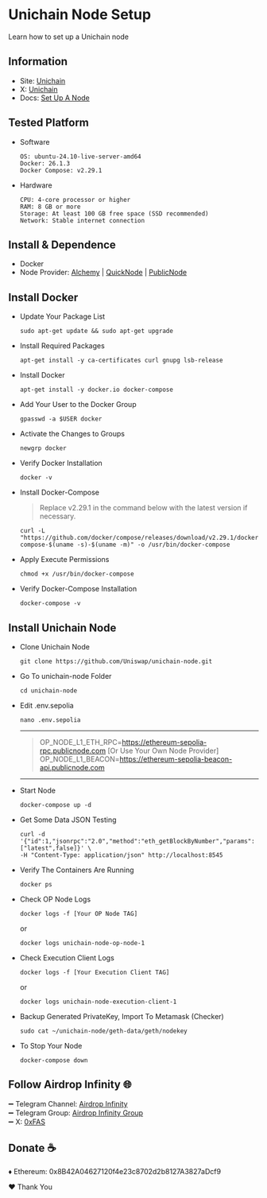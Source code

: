 Unichain Node Setup
===
Learn how to set up a Unichain node

## Information
- Site:  [Unichain](https://www.unichain.org/)
- X:  [Unichain](https://x.com/unichain)
- Docs: [Set Up A Node](https://docs.unichain.org/docs/getting-started/set-up-a-node)

## Tested Platform
- Software

  ```
  OS: ubuntu-24.10-live-server-amd64
  Docker: 26.1.3
  Docker Compose: v2.29.1
  ```

- Hardware

  ```
  CPU: 4-core processor or higher
  RAM: 8 GB or more
  Storage: At least 100 GB free space (SSD recommended)
  Network: Stable internet connection
  ```

## Install & Dependence
- Docker
- Node Provider: [Alchemy](https://www.alchemy.com/unichain) | [QuickNode](https://www.quicknode.com/chains/unichain) | [PublicNode](https://ethereum-sepolia-rpc.publicnode.com)

## Install Docker
- Update Your Package List

  ```
  sudo apt-get update && sudo apt-get upgrade
  ```

- Install Required Packages

  ```
  apt-get install -y ca-certificates curl gnupg lsb-release
  ```

- Install Docker

  ```
  apt-get install -y docker.io docker-compose
  ```

- Add Your User to the Docker Group

  ```
  gpasswd -a $USER docker
  ```

- Activate the Changes to Groups

  ```
  newgrp docker
  ```

- Verify Docker Installation

  ```
  docker -v
  ```

- Install Docker-Compose
  > Replace v2.29.1 in the command below with the latest version if necessary.

  ```
  curl -L "https://github.com/docker/compose/releases/download/v2.29.1/docker-compose-$(uname -s)-$(uname -m)" -o /usr/bin/docker-compose
  ```

- Apply Execute Permissions

  ```
  chmod +x /usr/bin/docker-compose
  ```

- Verify Docker-Compose Installation

  ```
  docker-compose -v
  ```

## Install Unichain Node
- Clone Unichain Node

  ```
  git clone https://github.com/Uniswap/unichain-node.git
  ```

- Go To unichain-node Folder

  ```
  cd unichain-node
  ```

- Edit .env.sepolia

  ```
  nano .env.sepolia
  ```

  ***
  > OP_NODE_L1_ETH_RPC=https://ethereum-sepolia-rpc.publicnode.com [Or Use Your Own Node Provider]
  > OP_NODE_L1_BEACON=https://ethereum-sepolia-beacon-api.publicnode.com
  ***
- Start Node

  ```
  docker-compose up -d
  ```

- Get Some Data JSON Testing

  ```
  curl -d '{"id":1,"jsonrpc":"2.0","method":"eth_getBlockByNumber","params":["latest",false]}' \
  -H "Content-Type: application/json" http://localhost:8545
  ```

- Verify The Containers Are Running

  ```
  docker ps
  ```

- Check OP Node Logs

  ```
  docker logs -f [Your OP Node TAG]
  ```

  or

  ```
  docker logs unichain-node-op-node-1
  ```

- Check Execution Client Logs

  ```
  docker logs -f [Your Execution Client TAG]
  ```

  or

  ```
  docker logs unichain-node-execution-client-1
  ```

- Backup Generated PrivateKey, Import To Metamask (Checker)

  ```
  sudo cat ~/unichain-node/geth-data/geth/nodekey
  ```

- To Stop Your Node

  ```
  docker-compose down
  ```

## Follow Airdrop Infinity 🌐
➖ Telegram Channel: [Airdrop Infinity](https://t.me/airdropinfinityid)\
➖ Telegram Group: [Airdrop Infinity Group](https://t.me/airdropinfinitygroup)\
➖ X: [0xFAS](https://x.com/0xFASNET)

## Donate ☕
♦️ Ethereum: 0x8B42A04627120f4e23c8702d2b8127A3827aDcf9

❤️ Thank You